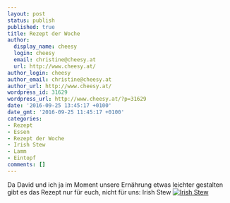 ```yaml
---
layout: post
status: publish
published: true
title: Rezept der Woche
author:
  display_name: cheesy
  login: cheesy
  email: christine@cheesy.at
  url: http://www.cheesy.at/
author_login: cheesy
author_email: christine@cheesy.at
author_url: http://www.cheesy.at/
wordpress_id: 31629
wordpress_url: http://www.cheesy.at/?p=31629
date: '2016-09-25 13:45:17 +0100'
date_gmt: '2016-09-25 11:45:17 +0100'
categories:
- Rezept
- Essen
- Rezept der Woche
- Irish Stew
- Lamm
- Eintopf
comments: []
---
```

Da David und ich ja im Moment unsere Ernährung etwas leichter gestalten gibt es das Rezept nur für euch, nicht für uns: Irish Stew
[![Irish Stew](http://www.cheesy.at/wp-content/uploads/Irish-Stew.jpg)](http://www.cheesy.at/rezepte/hauptspeisen/fleisch/irish-stew/)
